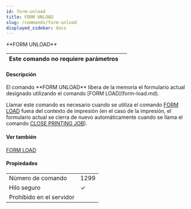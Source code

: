 ```yaml
---
id: form-unload
title: FORM UNLOAD
slug: /commands/form-unload
displayed_sidebar: docs
---
```


<!--REF #_command_.FORM UNLOAD.Syntax-->**FORM UNLOAD**<!-- END REF-->
<!--REF #_command_.FORM UNLOAD.Params-->
| Este comando no requiere parámetros |  |
| --- | --- |

<!-- END REF-->

#### Descripción 

<!--REF #_command_.FORM UNLOAD.Summary-->El comando **FORM UNLOAD** libera de la memoria el formulario actual designado utilizando el comando [FORM LOAD](form-load.md).<!-- END REF-->

Llamar este comando es necesario cuando se utiliza el comando [FORM LOAD](form-load.md) fuera del contexto de impresión (en el caso de la impresión, el formulario actual se cierra de nuevo automáticamente cuando se llama el comando [CLOSE PRINTING JOB](close-printing-job.md)).

#### Ver también 

[FORM LOAD](form-load.md)  

#### Propiedades
|  |  |
| --- | --- |
| Número de comando | 1299 |
| Hilo seguro | &check; |
| Prohibido en el servidor ||


